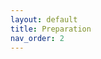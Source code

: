 ```yaml
---
layout: default
title: Preparation
nav_order: 2
---
```


<!-- Edit the content below for the workshop in question. Once you're ready to publish, remove the comment characters e.g. "<!--" at the start and end -->

<!--
# Workshop preparation 

Prior to completing the workshop, please download and install the [QGIS](https://qgis.org/en/site/) software and plugins listed below.
  
## QGIS Software
- Go to https://qgis.org/en/site/forusers/download.html:
  - For Windows Operating Systems, download the standalone installer for the latest release
  - For Mac Operating Systems, download the all-in-one, signed installers for the latest release
- Once downloaded, open the executable file and follow the steps to install QGIS
 
### QGIS Plugins

The QGIS Plugin, *QuickMapServices*, will be used in this workshop. Follow the steps below to install the plugin.

- Open the QGIS software
- Go to the *Plugins* menu > *Manage and Install Plugins… 
- Search for “*QuickMapServices*”
- Click *Install plugin*
- To verify the plugin has been installed, go to the *Web* menu > *QuickMapServices* and click on *OSM Standard*

*If you run into any issues downloading or installing the software and plugins, please contact libgis@mcmaster.ca.*
-->

